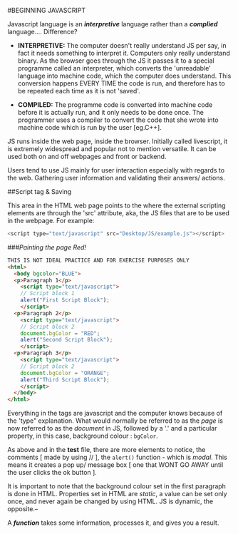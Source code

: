 #BEGINNING JAVASCRIPT

Javascript language is an __*interpretive*__ language rather than a __*complied*__ language.... Difference?

* __INTERPRETIVE:__ The computer doesn't really understand JS per say, in fact it needs something to interpret it. Computers only really understand binary. As the browser goes through the JS it passes it to a special programme called an interpreter, which converts the 'unreadable' language into machine code, which the computer does understand. This conversion happens EVERY TIME the code is run, and therefore has to be repeated each time as it is not 'saved'.

* __COMPILED:__ The programme code is converted into machine code before it is actually run, and it only needs to be done once. The programmer uses a compiler to convert the code that she wrote into machine code which is run by the user [eg.C++].

JS runs inside the web page, inside the browser. Initially called livescript, it is extremely widespread and popular not to mention versatile. It can be used both on and off webpages and front or backend.

Users tend to use JS mainly for user interaction especially with regards to the web. Gathering user information and validating their answers/ actions.

##Script tag & Saving

This area in the HTML web page points to the where the external scripting elements are through the 'src' attribute, aka, the JS files that are to be used in the webpage.
For example:

```javascript
<script type="text/javascript" src="Desktop/JS/example.js"></script>
```
###*Painting the page Red!*

```html
THIS IS NOT IDEAL PRACTICE AND FOR EXERCISE PURPOSES ONLY
<html>
  <body bgcolor="BLUE">
  <p>Paragraph 1</p>
    <script type="text/javascript">
    // Script block 1
    alert("First Script Block");
    </script>
  <p>Paragraph 2</p>
    <script type="text/javascript">
    // Script block 2
    document.bgColor = "RED";
    alert("Second Script Block");
    </script>
  <p>Paragraph 3</p>
    <script type="text/javascript">
    // Script block 2
    document.bgColor = "ORANGE";
    alert("Third Script Block");
    </script>
  </body>
</html>


```
Everything in the <scrpit> tags are javascript and the computer knows because of the 'type" explanation.
What would normally be referred to as the *page* is now referred to as the *document* in JS, followed by a '.' and a particular property, in this case, background colour : ```bgColor```.

As above and in the __test__ file, there are more elements to notice, the comments [ made by using // ], the ```alert()``` function - which is *modal*. This means it creates a pop up/ message box [ one that WONT GO AWAY until the user clicks the ok button ].

It is important to note that the background colour set in the first paragraph is done in HTML. Properties set in HTML are *static*, a value can be set only once, and never again be changed by using HTML. JS is dynamic, the opposite.–

A __*function*__ takes some information, processes it, and gives you a result.
